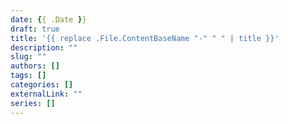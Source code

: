 ```yaml
--- 
date: {{ .Date }}
draft: true
title: '{{ replace .File.ContentBaseName "-" " " | title }}'
description: ""
slug: ""
authors: []
tags: []
categories: []
externalLink: ""
series: []
---
```

